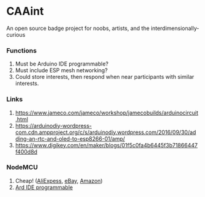 # CAAint
An open source badge project for noobs, artists, and the interdimensionally-curious

### Functions
1. Must be Arduino IDE programmable?
2. Must include ESP mesh networking?
3. Could store interests, then respond when near participants with similar interests.

### Links
1. https://www.jameco.com/jameco/workshop/jamecobuilds/arduinocircuit.html
2. https://arduinodiy-wordpress-com.cdn.ampproject.org/c/s/arduinodiy.wordpress.com/2016/09/30/adding-an-rtc-and-oled-to-esp8266-01/amp/
3. https://www.digikey.com/en/maker/blogs/01f5c0fa4b6445f3b71866447f400d8d

### NodeMCU
1. Cheap! ([AliExpess](https://www.aliexpress.com/store/product/NodeMcu-Lua-WIFI-development-board-based-on-the-ESP8266-Internet-of-things/110055_32339203041.html), [eBay](https://www.ebay.com/i/192164536182?chn=ps&dispItem=1), [Amazon](https://www.amazon.com/HiLetgo-Internet-Development-Wireless-Micropython/dp/B010O1G1ES/ref=sr_1_6_sspa?s=electronics&ie=UTF8&qid=1506962067&sr=1-6-spons&keywords=nodemcu+1.0&psc=10))
2. [Ard IDE programmable](http://www.instructables.com/id/Quick-Start-to-Nodemcu-ESP8266-on-Arduino-IDE/) 
